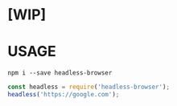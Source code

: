 # [WIP]

# USAGE

`npm i --save headless-browser`

```javascript
const headless = require('headless-browser');
headless('https://google.com');
```
